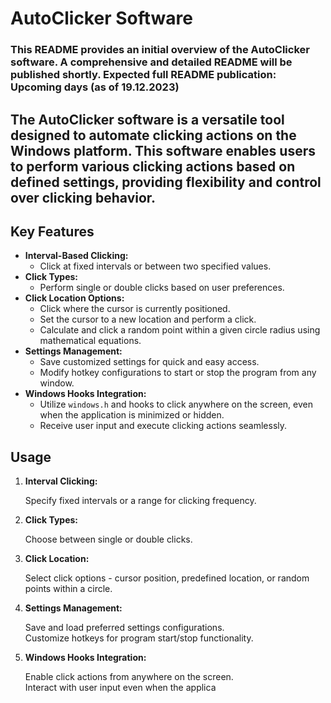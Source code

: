 <h1>AutoClicker Software</h1>
<h3>
<p>This README provides an initial overview of the AutoClicker software. A comprehensive and detailed README will be published shortly. Expected full README publication: <strong>Upcoming days (as of 19.12.2023)</strong></p></h3>

<h2><p>The AutoClicker software is a versatile tool designed to automate clicking actions on the Windows platform. This software enables users to perform various clicking actions based on defined settings, providing flexibility and control over clicking behavior.</p></h2>

<h2>Key Features</h2>

<ul>
  <li><strong>Interval-Based Clicking:</strong>
    <ul>
      <li>Click at fixed intervals or between two specified values.</li>
    </ul>
  </li>
  <li><strong>Click Types:</strong>
    <ul>
      <li>Perform single or double clicks based on user preferences.</li>
    </ul>
  </li>
  <li><strong>Click Location Options:</strong>
    <ul>
      <li>Click where the cursor is currently positioned.</li>
      <li>Set the cursor to a new location and perform a click.</li>
      <li>Calculate and click a random point within a given circle radius using mathematical equations.</li>
    </ul>
  </li>
  <li><strong>Settings Management:</strong>
    <ul>
      <li>Save customized settings for quick and easy access.</li>
      <li>Modify hotkey configurations to start or stop the program from any window.</li>
    </ul>
  </li>
  <li><strong>Windows Hooks Integration:</strong>
    <ul>
      <li>Utilize <code>windows.h</code> and hooks to click anywhere on the screen, even when the application is minimized or hidden.</li>
      <li>Receive user input and execute clicking actions seamlessly.</li>
    </ul>
  </li>
</ul>

<h2>Usage</h2>

<ol>
  <li><strong>Interval Clicking:</strong>
    <p>Specify fixed intervals or a range for clicking frequency.</p>
  </li>
  <li><strong>Click Types:</strong>
    <p>Choose between single or double clicks.</p>
  </li>
  <li><strong>Click Location:</strong>
    <p>Select click options - cursor position, predefined location, or random points within a circle.</p>
  </li>
  <li><strong>Settings Management:</strong>
    <p>Save and load preferred settings configurations.<br>
    Customize hotkeys for program start/stop functionality.</p>
  </li>
  <li><strong>Windows Hooks Integration:</strong>
    <p>Enable click actions from anywhere on the screen.<br>
    Interact with user input even when the applica
